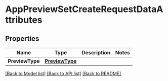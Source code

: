 # AppPreviewSetCreateRequestDataAttributes

## Properties

Name | Type | Description | Notes
------------ | ------------- | ------------- | -------------
**PreviewType** | [**PreviewType**](PreviewType.md) |  | 

[[Back to Model list]](../README.md#documentation-for-models) [[Back to API list]](../README.md#documentation-for-api-endpoints) [[Back to README]](../README.md)


